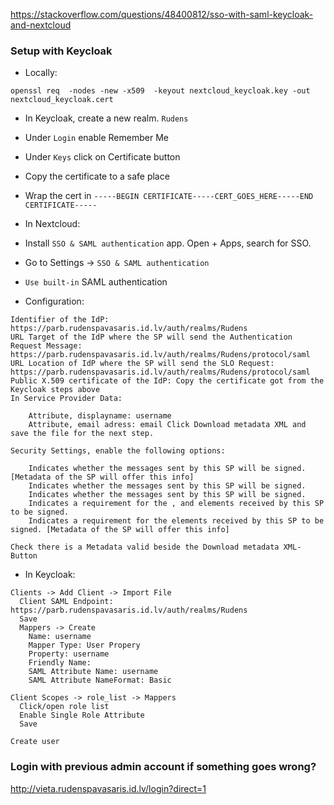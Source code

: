https://stackoverflow.com/questions/48400812/sso-with-saml-keycloak-and-nextcloud


### Setup with Keycloak
- Locally:
```
openssl req  -nodes -new -x509  -keyout nextcloud_keycloak.key -out nextcloud_keycloak.cert
```
- In Keycloak, create a new realm. `Rudens`
 - Under `Login` enable Remember Me
 - Under `Keys` click on Certificate button
 - Copy the certificate to a safe place
 - Wrap the cert in `-----BEGIN CERTIFICATE-----CERT_GOES_HERE-----END CERTIFICATE-----`

- In Nextcloud:
- Install `SSO & SAML authentication` app. Open + Apps, search for SSO.
- Go to Settings -> `SSO & SAML authentication`
- `Use built-in` SAML authentication
- Configuration:
```
Identifier of the IdP:
https://parb.rudenspavasaris.id.lv/auth/realms/Rudens
URL Target of the IdP where the SP will send the Authentication Request Message:
https://parb.rudenspavasaris.id.lv/auth/realms/Rudens/protocol/saml
URL Location of IdP where the SP will send the SLO Request:
https://parb.rudenspavasaris.id.lv/auth/realms/Rudens/protocol/saml
Public X.509 certificate of the IdP: Copy the certificate got from the Keycloak steps above
In Service Provider Data:

    Attribute, displayname: username
    Attribute, email adress: email Click Download metadata XML and save the file for the next step.

Security Settings, enable the following options:

    Indicates whether the messages sent by this SP will be signed. [Metadata of the SP will offer this info]
    Indicates whether the messages sent by this SP will be signed.
    Indicates whether the messages sent by this SP will be signed.
    Indicates a requirement for the , and elements received by this SP to be signed.
    Indicates a requirement for the elements received by this SP to be signed. [Metadata of the SP will offer this info]

Check there is a Metadata valid beside the Download metadata XML-Button
```

- In Keycloak:
```
Clients -> Add Client -> Import File
  Client SAML Endpoint: https://parb.rudenspavasaris.id.lv/auth/realms/Rudens
  Save
  Mappers -> Create
    Name: username
    Mapper Type: User Propery
    Property: username
    Friendly Name:
    SAML Attribute Name: username
    SAML Attribute NameFormat: Basic

Client Scopes -> role_list -> Mappers
  Click/open role list
  Enable Single Role Attribute
  Save

Create user
```

### Login with previous admin account if something goes wrong?
http://vieta.rudenspavasaris.id.lv/login?direct=1
